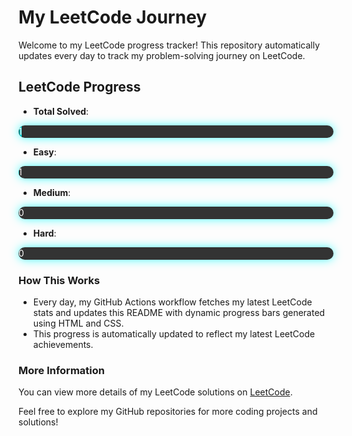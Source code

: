 # My LeetCode Journey

Welcome to my LeetCode progress tracker! This repository automatically updates every day to track my problem-solving journey on LeetCode.

## LeetCode Progress

- **Total Solved**: 
<div style="width: 100%; background-color: #333; border-radius: 10px; overflow: hidden; box-shadow: 0px 0px 15px rgba(0, 255, 255, 0.7); margin-bottom: 10px;">
    <div style="width: 1%; height: 20px; background: linear-gradient(90deg, rgba(0, 255, 255, 0.3), rgba(0, 255, 255, 0.6), rgba(0, 255, 255, 1)); animation: glowing 2s infinite; border-radius: 10px; text-align: center; line-height: 20px; color: white;">
        1/3323
    </div>
</div>

- **Easy**: 
<div style="width: 100%; background-color: #333; border-radius: 10px; overflow: hidden; box-shadow: 0px 0px 15px rgba(0, 255, 255, 0.7); margin-bottom: 10px;">
    <div style="width: 0.12%; height: 20px; background: linear-gradient(90deg, rgba(0, 255, 255, 0.3), rgba(0, 255, 255, 0.6), rgba(0, 255, 255, 1)); animation: glowing 2s infinite; border-radius: 10px; text-align: center; line-height: 20px; color: white;">
        1/830
    </div>
</div>

- **Medium**: 
<div style="width: 100%; background-color: #333; border-radius: 10px; overflow: hidden; box-shadow: 0px 0px 15px rgba(0, 255, 255, 0.7); margin-bottom: 10px;">
    <div style="width: 0%; height: 20px; background: linear-gradient(90deg, rgba(0, 255, 255, 0.3), rgba(0, 255, 255, 0.6), rgba(0, 255, 255, 1)); animation: glowing 2s infinite; border-radius: 10px; text-align: center; line-height: 20px; color: white;">
        0/1738
    </div>
</div>

- **Hard**: 
<div style="width: 100%; background-color: #333; border-radius: 10px; overflow: hidden; box-shadow: 0px 0px 15px rgba(0, 255, 255, 0.7); margin-bottom: 10px;">
    <div style="width: 0%; height: 20px; background: linear-gradient(90deg, rgba(0, 255, 255, 0.3), rgba(0, 255, 255, 0.6), rgba(0, 255, 255, 1)); animation: glowing 2s infinite; border-radius: 10px; text-align: center; line-height: 20px; color: white;">
        0/755
    </div>
</div>

### How This Works

- Every day, my GitHub Actions workflow fetches my latest LeetCode stats and updates this README with dynamic progress bars generated using HTML and CSS.
- This progress is automatically updated to reflect my latest LeetCode achievements.

### More Information

You can view more details of my LeetCode solutions on [LeetCode](https://leetcode.com/GiveMeAJob9/).

Feel free to explore my GitHub repositories for more coding projects and solutions!
